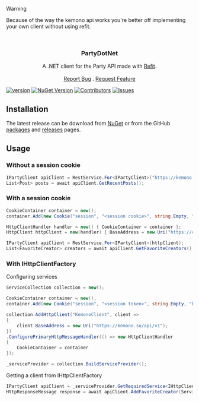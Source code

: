 > [!WARNING]  
> Because of the way the kemono api works you're better off implementing your own client without using refit.

<br/>
<p align="center">
  <h3 align="center">PartyDotNet</h3>

  <p align="center">
    A .NET client for the Party API made with <a href="https://github.com/reactiveui/refit">Refit</a>.
    <br/>
    <br/>
    <a href="https://github.com/FawazTakahji/PartyDotNet/issues/new?labels=bug&template=bug_report.md">Report Bug</a>
    .
    <a href="https://github.com/FawazTakahji/PartyDotNet/issues/new?labels=enhancement&template=feature_request.md">Request Feature</a>
  </p>
</p>

[![version](https://img.shields.io/github/v/release/FawazTakahji/PartyDotNet?color=Green&include_prereleases)](https://github.com/FawazTakahji/PartyDotNet/releases)
[![NuGet Version](https://img.shields.io/nuget/vpre/PartyDotNet)](https://www.nuget.org/packages/PartyDotNet)
[![Contributors](https://img.shields.io/github/contributors/FawazTakahji/PartyDotNet?color=dark-green)](https://github.com/FawazTakahji/PartyDotNet/graphs/contributors)
[![Issues](https://img.shields.io/github/issues/FawazTakahji/PartyDotNet)](https://github.com/FawazTakahji/PartyDotNet/issues)

## Installation
The latest release can be download from [NuGet](https://www.nuget.org/packages/PartyDotNet) or from the GitHub [packages](https://github.com/FawazTakahji/PartyDotNet/packages) and [releases](https://github.com/FawazTakahji/PartyDotNet/releases) pages.

## Usage

### Without a session cookie
```csharp
IPartyClient apiClient = RestService.For<IPartyClient>("https://kemono.su/api/v1");
List<Post> posts = await apiClient.GetRecentPosts();
```

### With a session cookie
```csharp
CookieContainer container = new();
container.Add(new Cookie("session", "<session cookie>", string.Empty, "coomer.su"));

HttpClientHandler handler = new() { CookieContainer = container };
HttpClient httpClient = new(handler) { BaseAddress = new Uri("https://coomer.su/api/v1") };

IPartyClient apiClient = RestService.For<IPartyClient>(httpClient);
List<FavoriteCreator> creators = await apiClient.GetFavoriteCreators();
```

### With IHttpClientFactory
Configuring services
```csharp
ServiceCollection collection = new();

CookieContainer container = new();
container.Add(new Cookie("session", "<session token>", string.Empty, "kemono.su"));

collection.AddHttpClient("KemonoClient", client =>
{
    client.BaseAddress = new Uri("https://kemono.su/api/v1");
})
.ConfigurePrimaryHttpMessageHandler(() => new HttpClientHandler
{
    CookieContainer = container
});

_serviceProvider = collection.BuildServiceProvider();
```
Getting a client from IHttpClientFactory
```csharp
IPartyClient apiClient = _serviceProvider.GetRequiredService<IHttpClientFactory>().CreatePartyClient("KemonoClient");
HttpResponseMessage response = await apiClient.AddFavoriteCreator(Service.Patreon, "2448989");
```
